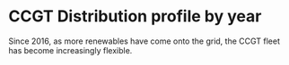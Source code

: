 # CCGT Distribution profile by year

Since 2016, as more renewables have come onto the grid, the CCGT fleet has become increasingly flexible.